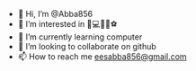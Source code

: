 - 👋 Hi, I’m @Abba856
- 👀 I’m interested in 📱💻📖📶⚽
- 🌱 I’m currently learning computer 
- 💞️ I’m looking to collaborate on github
- 📫 How to reach me eesabba856@gmail.com 

<!---
Abba856/Abba856 is a ✨ special ✨ repository because its `README.md` (this file) appears on your GitHub profile.
You can click the Preview link to take a look at your changes.
--->
